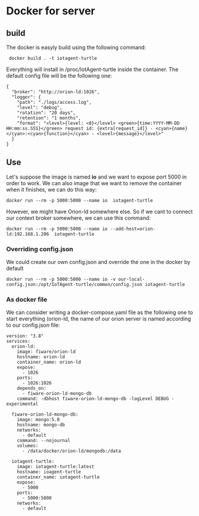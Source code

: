 # Docker for server

## build
The docker is easyly build using the following command:

```
 docker build . -t iotagent-turtle 
```

Everything will install in /proc/IotAgent-turtle inside the container. The default config file will be the following one:

```
{
  "broker": "http://orion-ld:1026",
  "logger": {
    "path": "./logs/access.log",
    "level": "debug",
    "rotation": "20 days",
    "retention": "1 months",
    "format": "<level>{level: <8}</level> <green>{time:YYYY-MM-DD HH:mm:ss.SSS}</green> request id: {extra[request_id]} - <cyan>{name}</cyan>:<cyan>{function}</cyan> - <level>{message}</level>"
  }
}
```

## Use
Let's suppose the image is named **io** and we want to expose port 5000 in order to work. We can also image that we want to remove the container when it finishes, we can do this way:
```
docker run --rm -p 5000:5000 --name io  iotagent-turtle
```

However, we might have Orion-ld somewhere else. So if we cant to connect our context broker somewhere, we can use this command:
```
docker run --rm -p 5000:5000 --name io --add-host=orion-ld:192.168.1.206  iotagent-turtle
```

### Overriding config.json
We could create our own config.json and override the one in the docker by default
```
docker run --rm -p 5000:5000 --name io -v our-local-config.json:/opt/IoTAgent-turtle/common/config.json iotagent-turtle
```

### As docker file

We can consider writing a docker-compose.yaml file as the following one to start everything (orion-ld, the name of our orion server is named according to our config.json file:

```
version: "3.8"
services:
  orion-ld:
    image: fiware/orion-ld
    hostname: orion-ld
    container_name: orion-ld
    expose:
      - 1026
    ports:
      - 1026:1026
    depends_on:
      - fiware-orion-ld-mongo-db
    command: -dbhost fiware-orion-ld-mongo-db -logLevel DEBUG -experimental

  fiware-orion-ld-mongo-db:
    image: mongo:5.0
    hostname: mongo-db
    networks:
      - default
    command: --nojournal
    volumes:
      - /data/docker/orion-ld/mongodb:/data

  iotagent-turtle:
    image: iotagent-turtle:latest
    hostname: ioagent-turtle
    container_name: iotagent-turtle
    expose:
      - 5000
    ports:
      - 5000:5000
    networks:
      - default
```
 
